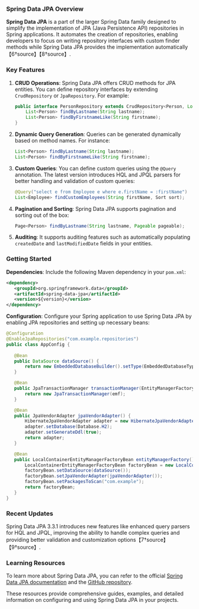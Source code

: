 ### Spring Data JPA Overview

**Spring Data JPA** is a part of the larger Spring Data family designed to simplify the implementation of JPA (Java Persistence API) repositories in Spring applications. It automates the creation of repositories, enabling developers to focus on writing repository interfaces with custom finder methods while Spring Data JPA provides the implementation automatically【6†source】【8†source】.

### Key Features

1. **CRUD Operations**:
   Spring Data JPA offers CRUD methods for JPA entities. You can define repository interfaces by extending `CrudRepository` or `JpaRepository`. For example:
   ```java
   public interface PersonRepository extends CrudRepository<Person, Long> {
       List<Person> findByLastname(String lastname);
       List<Person> findByFirstnameLike(String firstname);
   }
   ```

2. **Dynamic Query Generation**:
   Queries can be generated dynamically based on method names. For instance:
   ```java
   List<Person> findByLastname(String lastname);
   List<Person> findByFirstnameLike(String firstname);
   ```

3. **Custom Queries**:
   You can define custom queries using the `@Query` annotation. The latest version introduces HQL and JPQL parsers for better handling and validation of custom queries:
   ```java
   @Query("select e from Employee e where e.firstName = :firstName")
   List<Employee> findCustomEmployees(String firstName, Sort sort);
   ```

4. **Pagination and Sorting**:
   Spring Data JPA supports pagination and sorting out of the box:
   ```java
   Page<Person> findByLastname(String lastname, Pageable pageable);
   ```

5. **Auditing**:
   It supports auditing features such as automatically populating `createdDate` and `lastModifiedDate` fields in your entities.

### Getting Started

**Dependencies**:
Include the following Maven dependency in your `pom.xml`:
```xml
<dependency>
   <groupId>org.springframework.data</groupId>
   <artifactId>spring-data-jpa</artifactId>
   <version>${version}</version>
</dependency>
```

**Configuration**:
Configure your Spring application to use Spring Data JPA by enabling JPA repositories and setting up necessary beans:
```java
@Configuration
@EnableJpaRepositories("com.example.repositories")
public class AppConfig {
   
   @Bean
   public DataSource dataSource() {
       return new EmbeddedDatabaseBuilder().setType(EmbeddedDatabaseType.H2).build();
   }

   @Bean
   public JpaTransactionManager transactionManager(EntityManagerFactory emf) {
       return new JpaTransactionManager(emf);
   }

   @Bean
   public JpaVendorAdapter jpaVendorAdapter() {
       HibernateJpaVendorAdapter adapter = new HibernateJpaVendorAdapter();
       adapter.setDatabase(Database.H2);
       adapter.setGenerateDdl(true);
       return adapter;
   }

   @Bean
   public LocalContainerEntityManagerFactoryBean entityManagerFactory() {
       LocalContainerEntityManagerFactoryBean factoryBean = new LocalContainerEntityManagerFactoryBean();
       factoryBean.setDataSource(dataSource());
       factoryBean.setJpaVendorAdapter(jpaVendorAdapter());
       factoryBean.setPackagesToScan("com.example");
       return factoryBean;
   }
}
```

### Recent Updates

Spring Data JPA 3.3.1 introduces new features like enhanced query parsers for HQL and JPQL, improving the ability to handle complex queries and providing better validation and customization options【7†source】【9†source】.

### Learning Resources

To learn more about Spring Data JPA, you can refer to the official [Spring Data JPA documentation](https://spring.io/projects/spring-data-jpa) and the [GitHub repository](https://github.com/spring-projects/spring-data-jpa).

These resources provide comprehensive guides, examples, and detailed information on configuring and using Spring Data JPA in your projects.
